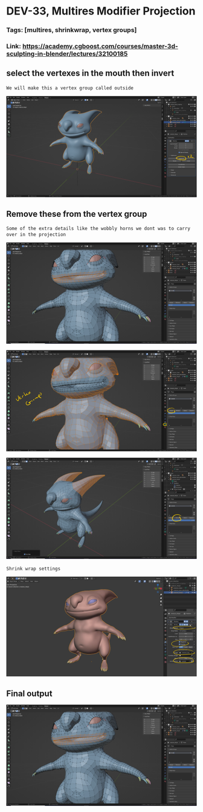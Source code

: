 # DEV-33, Multires Modifier Projection
### Tags: [multires, shrinkwrap, vertex groups]
### Link: <https://academy.cgboost.com/courses/master-3d-sculpting-in-blender/lectures/32100185>

## select the vertexes in the mouth then invert

    We will make this a vertex group called outside

![](../images/DEV-33/DEV-33-A1.png)

## Remove these from the vertex group

    Some of the extra details like the wobbly horns we dont was to carry over in the projection

![](../images/DEV-33/DEV-33-B1.png)

![](../images/DEV-33/DEV-33-B2.png)

![](../images/DEV-33/DEV-33-B3.png)

    Shrink wrap settings

![](../images/DEV-33/DEV-33-B4.png)

## Final output
 
![](../images/DEV-33/DEV-33-B1.png)